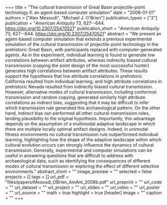 +++
title = "The cultural transmission of Great Basin projectile-point technology II: an agent-based computer simulation"
date = "2008-01-01"
authors = ["Alex Mesoudi", "Michael J. O'Brien"]
publication_types = ["2"]
publication = "_American Antiquity_ 73, 627--644. https://doi.org/10.2307/25470521"
publication_short = "_American Antiquity_ 73, 627--644. https://doi.org/10.2307/25470521"
abstract = "We present an agent-based computer simulation that extends a previous experimental simulation of the cultural transmission of projectile-point technology in the prehistoric Great Basin, with participants replaced with computer-generated agents. As in the experiment, individual learning is found to generate low correlations between artifact attributes, whereas indirectly biased cultural transmission (copying the point design of the most successful hunter) generates high correlations between artifact attributes. These results support the hypothesis that low attribute correlations in prehistoric California resulted from individual learning, and high attribute correlations in prehistoric Nevada resulted from indirectly biased cultural transmission. However, alternative modes of cultural transmission, including conformist transmission and random copying, generated similarly high attribute correlations as indirect bias, suggesting that it may be difficult to infer which transmission rule generated this archaeological pattern. On the other hand, indirect bias out-performed all other cultural-transmission rules, lending plausibility to the original hypothesis. Importantly, this advantage depends on the assumption of a multimodal adaptive landscape in which there are multiple locally optimal artifact designs. Indeed, in unimodal fitness environments no cultural transmission rule outperformed individual learning, highlighting how the shape of the adaptive landscape within which cultural evolution occurs can strongly influence the dynamics of cultural transmission. Generally, experimental and computer simulations can be useful in answering questions that are difficult to address with archaeological data, such as identifying the consequences of different modes of cultural transmission or exploring the effect of different selective environments."
abstract_short = ""
image_preview = ""
selected = false
projects = []
tags = []
url_pdf = "files/papers/Mesoudi_OBrien_AmAnt_2008b.pdf"
url_preprint = ""
url_code = ""
url_dataset = ""
url_project = ""
url_slides = ""
url_video = ""
url_poster = ""
url_source = ""
math = true
highlight = true
[header]
image = ""
caption = ""
+++
